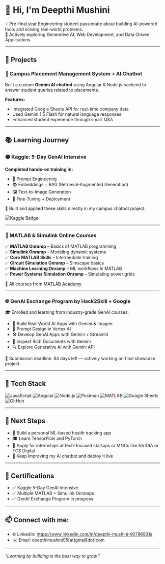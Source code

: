 # 👋 Hi, I'm Deepthi Mushini

💡 Pre-final year Engineering student passionate about building AI-powered tools and solving real-world problems.  
🚀 Actively exploring Generative AI, Web Development, and Data-Driven Applications.

---

## 💼 Projects

### 🔹 Campus Placement Management System + AI Chatbot  
Built a custom **Gemini AI chatbot** using Angular & Node.js backend to answer student queries related to placements.

**Features:**
- Integrated Google Sheets API for real-time company data
- Used Gemini 1.5 Flash for natural language responses
- Enhanced student experience through smart Q&A

---

## 📚 Learning Journey

### 🟣 Kaggle: 5-Day GenAI Intensive  
**Completed hands-on training in:**
- 💬 Prompt Engineering  
- 📚 Embeddings + RAG (Retrieval-Augmented Generation)  
- 🖼️ Text-to-Image Generation  
- 🔧 Fine-Tuning + Deployment

📌 Built and applied these skills directly in my campus chatbot project.

![Kaggle Badge](./Completed-5-Day-GenAI-Intensive.png)

---

### 📘 MATLAB & Simulink Online Courses

✅ **MATLAB Onramp** – Basics of MATLAB programming  
✅ **Simulink Onramp** – Modeling dynamic systems  
✅ **Core MATLAB Skills** – Intermediate training  
✅ **Circuit Simulation Onramp** – Simscape basics  
✅ **Machine Learning Onramp** – ML workflows in MATLAB  
✅ **Power Systems Simulation Onramp** – Simulating power grids  

🧠 All courses from [MATLAB Academy](https://matlabacademy.mathworks.com/)

---

### 🌐 GenAI Exchange Program by Hack2Skill + Google

🎓 Enrolled and learning from industry-grade GenAI courses:

- 🔨 Build Real-World AI Apps with Gemini & Imagen  
- 🧠 Prompt Design in Vertex AI  
- 🛠️ Develop GenAI Apps with Gemini + Streamlit  
- 📄 Inspect Rich Documents with Gemini  
- 🔍 Explore Generative AI with Gemini API

🎯 Submission deadline: 84 days left — actively working on final showcase project.

---

## 🧰 Tech Stack

![JavaScript](https://img.shields.io/badge/-JavaScript-yellow?logo=javascript&logoColor=black)
![Angular](https://img.shields.io/badge/-Angular-red?logo=angular&logoColor=white)
![Node.js](https://img.shields.io/badge/-Node.js-green?logo=node.js&logoColor=white)
![Postman](https://img.shields.io/badge/-Postman-orange?logo=postman)
![MATLAB](https://img.shields.io/badge/-MATLAB-blue?logo=mathworks)
![Google Sheets](https://img.shields.io/badge/-Google%20Sheets-34A853?logo=google-sheets&logoColor=white)
![GitHub](https://img.shields.io/badge/-GitHub-black?logo=github)

---

## 🔭 Next Steps

- 🧪 Build a personal ML-based health tracking app  
- 🎓 Learn TensorFlow and PyTorch  
- 📌 Apply for internships at tech-focused startups or MNCs like NVIDIA or TCS Digital  
- 💬 Keep improving my AI chatbot and deploy it live

---

## 📜 Certifications

- ✅ Kaggle 5-Day GenAI Intensive  
- ✅ Multiple MATLAB + Simulink Onramps  
- ✅ GenAI Exchange Program in progress  

---

## 📫 Connect with me:
- 🌐 LinkedIn: https://www.linkedin.com/in/deepthi-mushini-90796931a  
- ✉️ Email: deepthimushini95[at]gmail[dot]com
  
---

_“Learning by building is the best way to grow.”_
